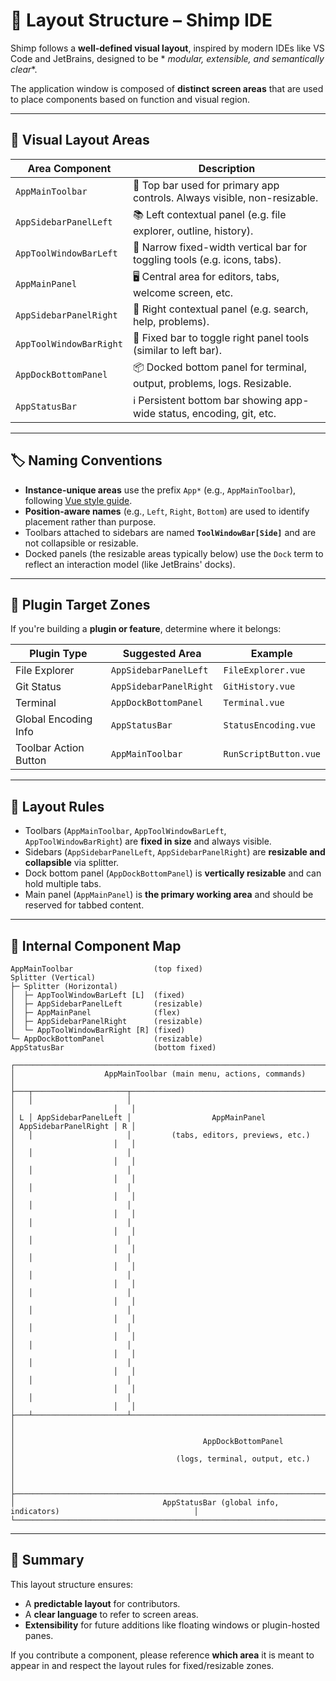 # 🧭 Layout Structure – Shimp IDE

Shimp follows a **well-defined visual layout**, inspired by modern IDEs like VS Code and JetBrains, designed to be *
*modular, extensible, and semantically clear**.

The application window is composed of **distinct screen areas** that are used to place components based on function and
visual region.

---

## 🧩 Visual Layout Areas

| Area Component          | Description                                                                |
|-------------------------|----------------------------------------------------------------------------|
| `AppMainToolbar`        | 📍 Top bar used for primary app controls. Always visible, non-resizable.   |
| `AppSidebarPanelLeft`   | 📚 Left contextual panel (e.g. file explorer, outline, history).           |
| `AppToolWindowBarLeft`  | 🔧 Narrow fixed-width vertical bar for toggling tools (e.g. icons, tabs).  |
| `AppMainPanel`          | 🖥️ Central area for editors, tabs, welcome screen, etc.                   |
| `AppSidebarPanelRight`  | 📘 Right contextual panel (e.g. search, help, problems).                   |
| `AppToolWindowBarRight` | 🔧 Fixed bar to toggle right panel tools (similar to left bar).            |
| `AppDockBottomPanel`    | 📦 Docked bottom panel for terminal, output, problems, logs. Resizable.    |
| `AppStatusBar`          | ℹ️ Persistent bottom bar showing app-wide status, encoding, git, etc.      |

---

## 🏷️ Naming Conventions

- **Instance-unique areas** use the prefix `App*` (e.g., `AppMainToolbar`),
  following [Vue style guide](https://vuejs.org/style-guide/#component-name-casing-in-templates-strongly-recommended).
- **Position-aware names** (e.g., `Left`, `Right`, `Bottom`) are used to identify placement rather than purpose.
- Toolbars attached to sidebars are named **`ToolWindowBar[Side]`** and are not collapsible or resizable.
- Docked panels (the resizable areas typically below) use the `Dock` term to reflect an interaction model (like
  JetBrains' docks).

---

## 🔌 Plugin Target Zones

If you're building a **plugin or feature**, determine where it belongs:

| Plugin Type           | Suggested Area         | Example               |
|-----------------------|------------------------|-----------------------|
| File Explorer         | `AppSidebarPanelLeft`  | `FileExplorer.vue`    |
| Git Status            | `AppSidebarPanelRight` | `GitHistory.vue`      |
| Terminal              | `AppDockBottomPanel`   | `Terminal.vue`        |
| Global Encoding Info  | `AppStatusBar`         | `StatusEncoding.vue`  |
| Toolbar Action Button | `AppMainToolbar`       | `RunScriptButton.vue` |

---

## 📐 Layout Rules

- Toolbars (`AppMainToolbar`, `AppToolWindowBarLeft`, `AppToolWindowBarRight`) are **fixed in size** and always visible.
- Sidebars (`AppSidebarPanelLeft`, `AppSidebarPanelRight`) are **resizable and collapsible** via splitter.
- Dock bottom panel (`AppDockBottomPanel`) is **vertically resizable** and can hold multiple tabs.
- Main panel (`AppMainPanel`) is **the primary working area** and should be reserved for tabbed content.

---

## 🧰 Internal Component Map

```text
AppMainToolbar                  (top fixed)
Splitter (Vertical)
├─ Splitter (Horizontal)
│  ├─ AppToolWindowBarLeft [L]  (fixed)
│  ├─ AppSidebarPanelLeft       (resizable)
│  ├─ AppMainPanel              (flex)
│  ├─ AppSidebarPanelRight      (resizable)
│  └─ AppToolWindowBarRight [R] (fixed)
└─ AppDockBottomPanel           (resizable)
AppStatusBar                    (bottom fixed)
```

```text
┌─────────────────────────────────────────────────────────────────────────────────────────────────────┐
│                    AppMainToolbar (main menu, actions, commands)                                    │
├───┬─────────────────────┬────────────────────────────────────────────────┬──────────────────────┬───┤
│   │                     │                                                │                      │   │
│ L │ AppSidebarPanelLeft │                  AppMainPanel                  │ AppSidebarPanelRight │ R │
│   │                     │         (tabs, editors, previews, etc.)        │                      │   │
│   │                     │                                                │                      │   │
│   │                     │                                                │                      │   │
│   │                     │                                                │                      │   │
│   │                     │                                                │                      │   │
│   │                     │                                                │                      │   │
│   │                     │                                                │                      │   │
│   │                     │                                                │                      │   │
│   │                     │                                                │                      │   │
│   │                     │                                                │                      │   │
│   │                     │                                                │                      │   │
│   │                     │                                                │                      │   │
│   │                     │                                                │                      │   │
│   │                     │                                                │                      │   │
│   │                     │                                                │                      │   │
│   │                     │                                                │                      │   │
├───┴─────────────────────┴────────────────────────────────────────────────┴──────────────────────┴───┤
│                                                                                                     │
│                                          AppDockBottomPanel                                         │
│                                    (logs, terminal, output, etc.)                                   │
│                                                                                                     │
├─────────────────────────────────────────────────────────────────────────────────────────────────────┤
│                                 AppStatusBar (global info, indicators)                              │
└─────────────────────────────────────────────────────────────────────────────────────────────────────┘
```

---

## 💬 Summary

This layout structure ensures:

- A **predictable layout** for contributors.
- A **clear language** to refer to screen areas.
- **Extensibility** for future additions like floating windows or plugin-hosted panes.

If you contribute a component, please reference **which area** it is meant to appear in and respect the layout rules for
fixed/resizable zones.
